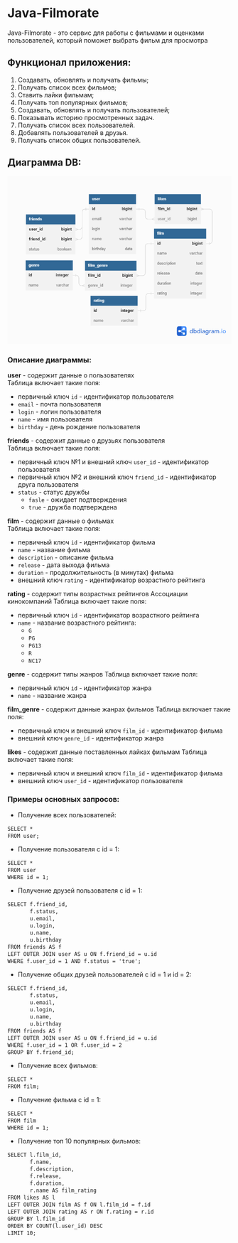 # Java-Filmorate

Java-Filmorate - это сервис для работы с фильмами и оценками пользователей, 
который поможет выбрать фильм для просмотра

## Функционал приложения:
1. Создавать, обновлять и получать фильмы;
2. Получать список всех фильмов;
3. Ставить лайки фильмам;
4. Получать топ популярных фильмов;
5. Создавать, обновлять и получать пользователей;
6. Показывать историю просмотренных задач.
7. Получать список всех пользователей.
8. Добавлять пользователей в друзья.
9. Получать список общих пользователей.

## Диаграмма DB:
![DB diagram](DBDiagram.png)

### Описание диаграммы:
**user** - содержит данные о пользователях\
Таблица включает такие поля:
* первичный ключ `id` - идентификатор пользователя
* `email` - почта пользователя
* `login` - логин пользователя
* `name` - имя пользователя
* `birthday` - день рождение пользователя

**friends** - содержит данные о друзьях пользователя\
Таблица включает такие поля:
* первичный ключ №1 и внешний ключ `user_id` - идентификатор пользователя
* первичный ключ №2 и внешний ключ `friend_id` - идентификатор друга пользователя
* `status` - статус дружбы
  - `fasle` - ожидает подтверждения
  - `true` - дружба подтверждена

**film** - содержит данные о фильмах\
Таблица включает такие поля:
* первичный ключ `id` - идентификатор фильма
* `name` - название фильма
* `description` - описание фильма
* `release` - дата выхода фильма
* `duration` - продолжительность (в минутах) фильма
* внешний ключ `rating` - идентификатор возрастного рейтинга

**rating** - содержит типы возрастных рейтингов Ассоциации кинокомпаний
Таблица включает такие поля:
* первичный ключ `id` - идентификатор возрастного рейтинга
* `name` - название возрастного рейтинга:
  - `G`
  - `PG`
  - `PG13`
  - `R`
  - `NC17`

**genre** - содержит типы жанров
Таблица включает такие поля:
* первичный ключ `id` - идентификатор жанра
* `name` - название жанра

**film_genre** - содержит данные жанрах фильмов
Таблица включает такие поля:
* первичный ключ и внешний ключ `film_id` - идентификатор фильма
* внешний ключ `genre_id` - идентификатор жанра

**likes** - содержит данные поставленных лайках фильмам
Таблица включает такие поля:
* первичный ключ и внешний ключ `film_id` - идентификатор фильма
* внешний ключ `user_id` - идентификатор пользователя

### Примеры основных запросов:
* Получение всех пользователей:
```
SELECT *
FROM user;
```
* Получение пользователя с id = 1:
```
SELECT *
FROM user
WHERE id = 1;
```
* Получение друзей пользователя с id = 1:
```
SELECT f.friend_id,
       f.status,
       u.email,
       u.login,
       u.name,
       u.birthday
FROM friends AS f
LEFT OUTER JOIN user AS u ON f.friend_id = u.id
WHERE f.user_id = 1 AND f.status = 'true';
```
* Получение общих друзей пользователей с id = 1 и id = 2:
```
SELECT f.friend_id,
       f.status,
       u.email,
       u.login,
       u.name,
       u.birthday
FROM friends AS f
LEFT OUTER JOIN user AS u ON f.friend_id = u.id
WHERE f.user_id = 1 OR f.user_id = 2
GROUP BY f.friend_id;
```
* Получение всех фильмов:
```
SELECT *
FROM film;
```
* Получение фильма с id = 1:
```
SELECT *
FROM film
WHERE id = 1;
```
* Получение топ 10 популярных фильмов:
```
SELECT l.film_id,
       f.name,
       f.description,
       f.release,
       f.duration,
       r.name AS film_rating
FROM likes AS l
LEFT OUTER JOIN film AS f ON l.film_id = f.id
LEFT OUTER JOIN rating AS r ON f.rating = r.id
GROUP BY l.film_id
ORDER BY COUNT(l.user_id) DESC
LIMIT 10;
```